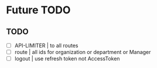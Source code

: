 # Future TODO

## TODO

- [ ] API-LIMITER | to all routes
- [ ] route | all ids for organization or department or Manager
- [ ] logout | use refresh token not AccessToken
